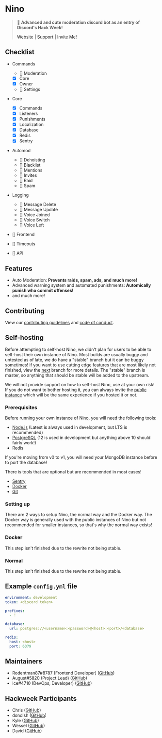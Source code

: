 # Nino
> :hammer: **Advanced and cute moderation discord bot as an entry of Discord's Hack Week!**
>
> [Website](https://nino.floofy.dev) **|** [Support](https://discord.gg/JjHGR6vhcG) **|** [Invite Me!](https://discord.com/oauth2/authorize?client_id=531613242473054229&scope=bot)

## Checklist
- Commands
  - [] Moderation
  - [x] Core
  - [x] Owner
  - [] Settings

- Core
  - [x] Commands
  - [x] Listeners
  - [x] Punishments
  - [x] Localization
  - [x] Database
  - [x] Redis
  - [x] Sentry

- Automod
  - [] Dehoisting
  - [] Blacklist
  - [] Mentions
  - [] Invites
  - [] Raid
  - [] Spam

- Logging
  - [] Message Delete
  - [] Message Update
  - [] Voice Joined
  - [] Voice Switch
  - [] Voice Left

- [] Frontend
- [] Timeouts
- [] API

## Features
- Auto Moderation: **Prevents raids, spam, ads, and much more!**
- Advanced warning system and automated punishments: **Automically punish who commit offenses!**
- and much more!

## Contributing
View our [contributing guidelines](https://github.com/NinoDiscord/Nino/blob/master/CONTRIBUTING.md) and [code of conduct](https://github.com/NinoDiscord/Nino/blob/master/CODE_OF_CONDUCT.md).

## Self-hosting
Before attempting to self-host Nino, we didn't plan for users to be able to self-host their own instance of Nino. Most builds are usually buggy and untested as of late, we do have a "stable" branch but it can be buggy sometimes! If you want to use cutting edge features that are most likely not finished, view the [next](https://github.com/NinoDiscord/Nino/tree/next) branch for more details. The "stable" branch is master, so anything that should be stable will be added to the upstream.

We will not provide support on how to self-host Nino, use at your own risk! If you do not want to bother hosting it, you can always invite the [public instance](https://discord.com/oauth2/authorize?client_id=531613242473054229&scope=bot) which will be the same experience if you hosted it or not.

### Prerequisites
Before running your own instance of Nino, you will need the following tools:

- [Node.js](https://nodejs.org) (Latest is always used in development, but LTS is recommended)
- [PostgreSQL](https://postgresql.org) (12 is used in development but anything above 10 should fairly work!)
- [Redis](https://redis.io)

If you're moving from v0 to v1, you will need your MongoDB instance before to port the database!

There is tools that are optional but are recommended in most cases!

- [Sentry](https://sentry.io)
- [Docker](https://docker.com)
- [Git](https://git-scm.com)

### Setting up
There are 2 ways to setup Nino, the normal way and the Docker way. The Docker way is generally used with the public instances of Nino but not recommended for smaller instances, so that's why the normal way exists!

### Docker
This step isn't finished due to the rewrite not being stable.

### Normal
This step isn't finished due to the rewrite not being stable.

## Example `config.yml` file
```yml
environment: development
token: <discord token>

prefixes:
  - !

database:
  url: postgres://<username>:<password>@<host>:<port>/<database>

redis:
  host: <host>
  port: 6379
```

## Maintainers
* Rodentman87#8787 (Frontend Developer) ([GitHub](https://github.com/Rodentman87))
* August#5820 (Project Lead) ([GitHub](https://github.com/auguwu))
* Ice#4710 (DevOps, Developer) ([GitHub](https://github.com/IceeMC))

## Hackweek Participants
* Chris ([GitHub](https://github.com/auguwu))
* dondish ([GitHub](https://github.com/dondish))
* Kyle ([GitHub](https://github.com/scrap))
* Wessel ([GitHub](https://github.com/Wessel))
* David ([GitHub](https://github.com/davidjcralph))
